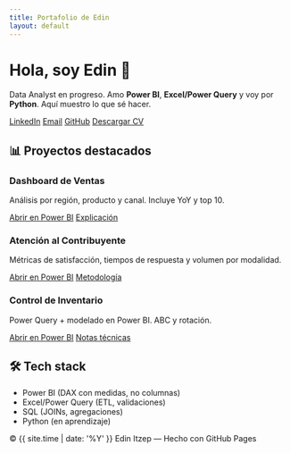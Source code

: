 ```yaml
---
title: Portafolio de Edin
layout: default
---
```

<link rel="stylesheet" href="{{ '/assets/css/custom.css?v=1' | relative_url }}">
<div class="hero">
<h1>Hola, soy Edin 👋</h1>
<p>Data Analyst en progreso. Amo <b>Power BI</b>, <b>Excel/Power Query</b> y voy por <b>Python</b>. Aquí muestro lo que sé hacer.</p>
<div class="badges">
<a href="https://www.linkedin.com/tu-perfil" target="_blank">LinkedIn</a>
<a href="mailto:tu.correo@ejemplo.com" target="_blank">Email</a>
<a href="https://github.com/Edin-Itzep" target="_blank">GitHub</a>
<a href="/Edin-CV.pdf" target="_blank">Descargar CV</a>
</div>
</div>
<div class="section">
<h2>📊 Proyectos destacados</h2>
<div class="grid">
<div class="card">
<h3>Dashboard de Ventas</h3>
<p>Análisis por región, producto y canal. Incluye YoY y top 10.</p>
<p>
<a class="btn primary" href="https://app.powerbi.com/view?r=LINK1" target="_blank">Abrir en Power BI</a>
<a class="btn" href="/proyectos/ventas.md">Explicación</a>
</p>
</div>
<div class="card">
<h3>Atención al Contribuyente</h3>
<p>Métricas de satisfacción, tiempos de respuesta y volumen por modalidad.</p>
<p>
<a class="btn primary" href="https://app.powerbi.com/view?r=LINK2" target="_blank">Abrir en Power BI</a>
<a class="btn" href="/proyectos/atencion.md">Metodología</a>
</p>
</div>
<div class="card">
<h3>Control de Inventario</h3>
<p>Power Query + modelado en Power BI. ABC y rotación.</p>
<p>
<a class="btn primary" href="https://app.powerbi.com/view?r=LINK3" target="_blank">Abrir en Power BI</a>
<a class="btn" href="/proyectos/inventario.md">Notas técnicas</a>
</p>
</div>
</div>
</div>
<div class="section">
<h2>🛠️ Tech stack</h2>
<ul>
<li>Power BI (DAX con medidas, no columnas)</li>
<li>Excel/Power Query (ETL, validaciones)</li>
<li>SQL (JOINs, agregaciones)</li>
<li>Python (en aprendizaje)</li>
</ul>
</div>
<footer>
 © {{ site.time | date: '%Y' }} Edin Itzep — Hecho con GitHub Pages
</footer>
